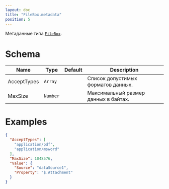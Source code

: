 ```yaml
---
layout: doc
title: "FileBox.metadata"
position: 5
---
```


Метаданные типа [`FileBox`](../).

# Schema

|Name|Type|Default|Description|
|----|----|----|-----------|
|AcceptTypes|`Array`||Список допустимых форматов данных.|
|MaxSize|`Number`||Максимальный размер данных в байтах.|

# Examples

```json
{
  "AcceptTypes": [
    "application/pdf",
    "application/msword"
  ],
  "MaxSize": 1048576,
  "Value": {
    "Source": "dataSource1",
    "Property": "$.Attachment"
  }
}
```
